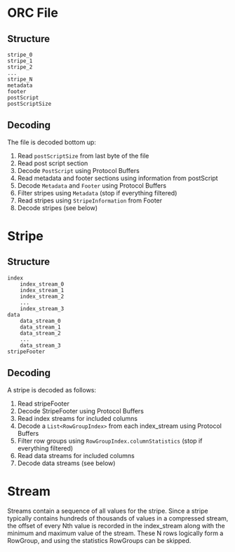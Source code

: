 ORC File
========

Structure
---------

    stripe_0
    stripe_1
    stripe_2
    ...
    stripe_N
    metadata
    footer
    postScript
    postScriptSize

Decoding
--------

The file is decoded bottom up:

1. Read `postScriptSize` from last byte of the file
2. Read post script section
3. Decode `PostScript` using Protocol Buffers
4. Read metadata and footer sections using information from postScript
5. Decode `Metadata` and `Footer` using Protocol Buffers
6. Filter stripes using `Metadata` (stop if everything filtered)
7. Read stripes using `StripeInformation` from Footer
8. Decode stripes (see below)

Stripe
======

Structure
---------

    index
        index_stream_0
        index_stream_1
        index_stream_2
        ...
        index_stream_3
    data
        data_stream_0
        data_stream_1
        data_stream_2
        ...
        data_stream_3
    stripeFooter

Decoding
--------

A stripe is decoded as follows:

1. Read stripeFooter
2. Decode StripeFooter using Protocol Buffers
3. Read index streams for included columns
4. Decode a `List<RowGroupIndex>` from each index_stream using Protocol Buffers
5. Filter row groups using `RowGroupIndex.columnStatistics` (stop if everything filtered)
6. Read data streams for included columns
7. Decode data streams (see below)

Stream
======

Streams contain a sequence of all values for the stripe. Since a stripe typically contains hundreds of thousands of values in a compressed stream, the offset of every Nth value is
recorded in the index_stream along with the minimum and maximum value of the stream. These N rows logically form a RowGroup, and using the statistics RowGroups can be skipped.
